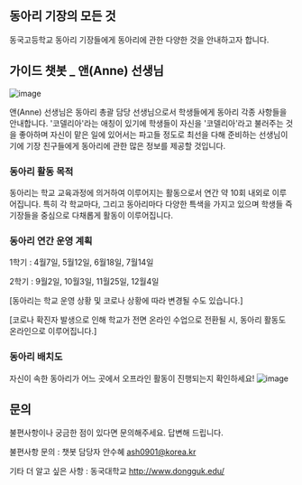 ## 동아리 기장의 모든 것

동국고등학교 동아리 기장들에게 동아리에 관한 다양한 것을 안내하고자 합니다. 

## 가이드 챗봇 _ 앤(Anne) 선생님
![image](https://user-images.githubusercontent.com/82444641/118099884-cc993080-b410-11eb-91c5-382d4fc673c8.png)

앤(Anne) 선생님은 동아리 총괄 담당 선생님으로서 학생들에게 동아리 각종 사항들을 안내합니다. '코델리아'라는 애칭이 있기에 학생들이 자신을 '코델리아'라고 불러주는 것을 좋아하며 자신이 맡은 일에 있어서는 파고들 정도로 최선을 다해 준비하는 선생님이기에 기장 친구들에게 동아리에 관한 많은 정보를 제공할 것입니다.


### 동아리 활동 목적
동아리는 학교 교육과정에 의거하여 이루어지는 활동으로서 연간 약 10회 내외로 이루어집니다. 특히 각 학교마다, 그리고 동아리마다 다양한 특색을 가지고 있으며 학생들 즉 기장들을 중심으로 다채롭게 활동이 이루어집니다.

### 동아리 연간 운영 계획
1학기 :  4월7일, 5월12일, 6월18일, 7월14일

2학기 :  9월2일, 10월3일, 11월25일, 12월4일

[동아리는 학교 운영 상황 및 코로나 상황에 따라 변경될 수도 있습니다.]

[코로나 확진자 발생으로 인해 학교가 전면 온라인 수업으로 전환될 시, 동아리 활동도 온라인으로 이루어집니다.]


### 동아리 배치도
자신이 속한 동아리가 어느 곳에서 오프라인 활동이 진행되는지 확인하세요!
![image](https://user-images.githubusercontent.com/82444641/118100466-737dcc80-b411-11eb-8a2c-3eb3b5e3b8a6.png)


## 문의
불편사항이나 궁금한 점이 있다면 문의해주세요. 답변해 드립니다. 

불편사항 문의 : 챗봇 담당자 안수혜 [ash0901@korea.kr](url)

기타 더 알고 싶은 사항 : 동국대학교 [http://www.dongguk.edu/ ](url)


